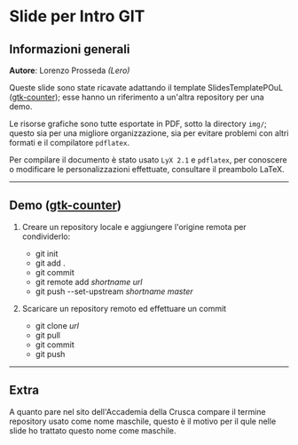 # Slide per Intro GIT

## Informazioni generali

**Autore**: Lorenzo Prosseda *(Lero)*

Queste slide sono state ricavate adattando il template SlidesTemplatePOuL ([gtk-counter](https://gitlab.poul.org/corsi/linuxBase/gtk-counter)); esse hanno un riferimento a un'altra repository per una demo.

Le risorse grafiche sono tutte esportate in PDF, sotto la directory `img/`; questo sia per una migliore organizzazione, sia per evitare problemi con altri formati e il compilatore `pdflatex`.

Per compilare il documento è stato usato `LyX 2.1` e `pdflatex`, per conoscere o modificare le personalizzazioni effettuate, consultare il preambolo LaTeX.

___

## Demo ([gtk-counter](https://gitlab.poul.org/corsi/linuxBase/gtk-counter))
1) Creare un repository locale e aggiungere l'origine remota per condividerlo:
   - git init
   - git add .
   - git commit
   - git remote add *shortname* *url*
   - git push --set-upstream *shortname* *master*


2) Scaricare un repository remoto ed effettuare un commit
   - git clone *url*
   - git pull
   - git commit
   - git push

___

## Extra

A quanto pare nel sito dell'Accademia della Crusca compare il termine repository usato come nome maschile, questo è il motivo per il qule nelle slide ho trattato questo nome come maschile.
